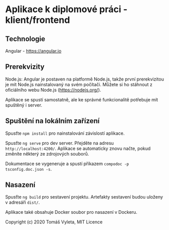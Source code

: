 # Aplikace k diplomové práci - klient/frontend

## Technologie

Angular - https://angular.io

## Prerekvizity

Node.js: Angular je postaven na platformě Node.js, takže první prerekvizitou je mít Node.js nainstalovaný na svém počítači. Můžete si ho stáhnout z oficiálního webu Node.js (https://nodejs.org/).

Aplikace se spustí samostatně, ale ke správné funkcionalitě potřebuje mít spuštěný i server.

## Spuštění na lokálním zařízení

Spusťte `npm install` pro nainstalování závislostí aplikace.

Spusťte `ng serve` pro dev server. Přejděte na adresu `http://localhost:4200/`. Aplikace se automaticky znovu načte, pokud změníte některý ze zdrojových souborů.

Dokumentace se vygeneruje a spustí příkazem `compodoc -p tsconfig.doc.json -s`.

## Nasazení

Spusťte `ng build` pro sestavení projektu. Artefakty sestavení budou uloženy v adresáři `dist/`.

Aplikace také obsahuje Docker soubor pro nasazení v Dockeru.


Copyright (c) 2020 Tomáš Vyleta, MIT Licence
